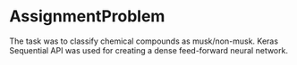 # AssignmentProblem
The task was to classify chemical compounds as musk/non-musk.
Keras Sequential API was used for creating a dense feed-forward neural network.
